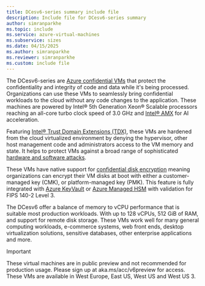 ```yaml
---
title: DCesv6-series summary include file
description: Include file for DCesv6-series summary
author: simranparkhe
ms.topic: include
ms.service: azure-virtual-machines
ms.subservice: sizes
ms.date: 04/15/2025
ms.author: simranparkhe
ms.reviewer: simranparkhe
ms.custom: include file
---
```

The DCesv6-series are [Azure confidential VMs](/azure/confidential-computing/confidential-vm-overview) that protect the confidentiality and integrity of code and data while it's being processed. Organizations can use these VMs to seamlessly bring confidential workloads to the cloud without any code changes to the application. These machines are powered by Intel® 5th Generation Xeon® Scalable processors reaching an all-core turbo clock speed of 3.0 GHz and [Intel® AMX](https://www.intel.com/content/www/us/en/products/docs/accelerator-engines/advanced-matrix-extensions/overview.html) for AI acceleration. 

Featuring [Intel® Trust Domain Extensions (TDX)](https://www.intel.com/content/www/us/en/developer/tools/trust-domain-extensions/overview.html), these VMs are hardened from the cloud virtualized environment by denying the hypervisor, other host management code and administrators access to the VM memory and state. It helps to protect VMs against a broad range of sophisticated [hardware and software attacks](https://www.intel.com/content/www/us/en/developer/articles/technical/intel-trust-domain-extensions.html). 

These VMs have native support for [confidential disk encryption](/azure/virtual-machines/disk-encryption-overview) meaning organizations can encrypt their VM disks at boot with either a customer-managed key (CMK), or platform-managed key (PMK). This feature is fully integrated with [Azure KeyVault](/azure/key-vault/general/overview) or [Azure Managed HSM](/azure/key-vault/managed-hsm/overview) with validation for FIPS 140-2 Level 3. 

The DCesv6 offer a balance of memory to vCPU performance that is suitable most production workloads. With up to 128 vCPUs, 512 GiB of RAM, and support for remote disk storage. These VMs work well for many general computing workloads, e-commerce systems, web front ends, desktop virtualization solutions, sensitive databases, other enterprise applications and more.

> [!IMPORTANT]
> These virtual machines are in public preview and not recommended for production usage. Please sign up at aka.ms/acc/v6preview for access.
> These VMs are available in West Europe, East US, West US and West US 3.
